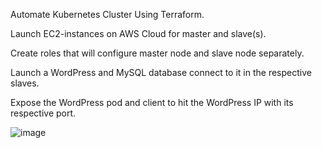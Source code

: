 
Automate Kubernetes Cluster Using Terraform.

Launch EC2-instances on AWS Cloud for master and slave(s).

Create roles that will configure master node and slave node separately.

Launch a WordPress and MySQL database connect to it in the respective slaves.

Expose the WordPress pod and client to hit the WordPress IP with its respective port.

![image](https://user-images.githubusercontent.com/59709429/126165471-d0e51e61-2ced-4124-8c8b-3e7429464a2c.png)

